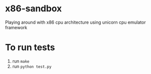 # x86-sandbox
Playing around with x86 cpu architecture using unicorn cpu emulator framework

# To run tests
1. run `make`
2. run `python test.py`
